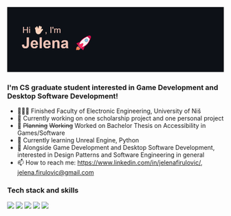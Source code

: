 <img src="/header.png"/>

### I'm CS graduate student interested in Game Development and Desktop Software Development!

- 👩🏻‍💻 Finished Faculty of Electronic Engineering, University of Niš 
- 🔭 Currently working on one scholarship project and one personal project
- 🎯 ~~Planning~~ ~~Working~~ Worked on Bachelor Thesis on Accessibility in Games/Software
- 🌱 Currently learning Unreal Engine, Python
- 🤔 Alongside Game Development and Desktop Software Development, interested in Design Patterns and Software Engineering in general
- 📫 How to reach me: https://www.linkedin.com/in/jelenafirulovic/, jelena.firulovic@gmail.com

### Tech stack and skills

<img src="https://img.shields.io/badge/C%23-239120?style=for-the-badge&logo=c-sharp&logoColor=white"/> <img src="https://img.shields.io/badge/C%2B%2B-00599C?style=for-the-badge&logo=c%2B%2B&logoColor=white"/> <img src="https://img.shields.io/badge/Unity-100000?style=for-the-badge&logo=unity&logoColor=white"/> <img src="https://img.shields.io/badge/.NET-512BD4?style=for-the-badge&logo=dotnet&logoColor=white"/> <!--<img src="https://img.shields.io/badge/-Unreal%20Engine-313131?style=for-the-badge&logo=unreal-engine&logoColor=white"/>-->  <img src="https://img.shields.io/badge/Python-FFD43B?style=for-the-badge&logo=python&logoColor=blue"/>
